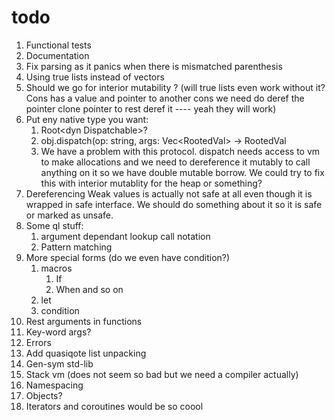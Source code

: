 # todo

1. Functional tests
2. Documentation
3. Fix parsing as it panics when there is mismatched parenthesis
4. Using true lists instead of vectors
5. Should we go for interior mutability ? (will true lists even work without it? Cons has a value and pointer to another cons we need do deref the pointer clone pointer to rest deref it ---- yeah they will work)
6. Put eny native type you want:
   1. Root\<dyn Dispatchable\>?
   2. obj.dispatch(op: string, args: Vec\<RootedVal\> -> RootedVal
   3. We have a problem with this protocol. dispatch needs access to vm to make allocations and we need to dereference it mutably to call anything on it so we have double mutable borrow. We could try to fix this with interior mutablity for the heap or something?
7. Dereferencing Weak values is actually not safe at all even though it is wrapped in safe interface. We should do something about it so it is safe or marked as unsafe.
8. Some ql stuff:
   1. argument dependant lookup call notation
   2. Pattern matching
9. More special forms (do we even have condition?)
   1. macros
      1. If
      2. When and so on
   2. let
   3. condition
10. Rest arguments in functions
11. Key-word args?
12. Errors
13. Add quasiqote list unpacking
14. Gen-sym std-lib
15. Stack vm (does not seem so bad but we need a compiler actually)
16. Namespacing
17. Objects?
18. Iterators and coroutines would be so coool
